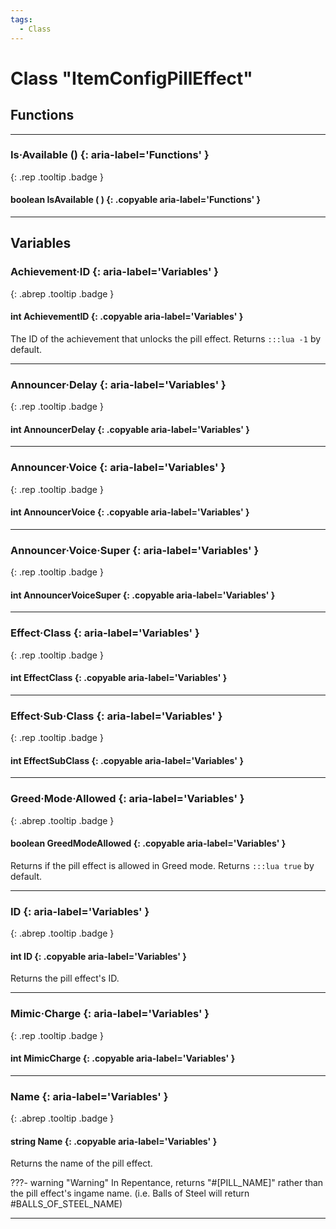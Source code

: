 ```yaml
---
tags:
  - Class
---
```

# Class "ItemConfigPillEffect"
## Functions
___
### Is·Available () {: aria-label='Functions' }
[ ](#){: .rep .tooltip .badge }
#### boolean IsAvailable ( ) {: .copyable aria-label='Functions' }

___
## Variables
### Achievement·ID {: aria-label='Variables' }
[ ](#){: .abrep .tooltip .badge }
#### int AchievementID  {: .copyable aria-label='Variables' }

The ID of the achievement that unlocks the pill effect. Returns ``:::lua -1`` by default.
___
### Announcer·Delay {: aria-label='Variables' }
[ ](#){: .rep .tooltip .badge }
#### int AnnouncerDelay  {: .copyable aria-label='Variables' }

___
### Announcer·Voice {: aria-label='Variables' }
[ ](#){: .rep .tooltip .badge }
#### int AnnouncerVoice  {: .copyable aria-label='Variables' }

___
### Announcer·Voice·Super {: aria-label='Variables' }
[ ](#){: .rep .tooltip .badge }
#### int AnnouncerVoiceSuper  {: .copyable aria-label='Variables' }

___
### Effect·Class {: aria-label='Variables' }
[ ](#){: .rep .tooltip .badge }
#### int EffectClass  {: .copyable aria-label='Variables' }

___
### Effect·Sub·Class {: aria-label='Variables' }
[ ](#){: .rep .tooltip .badge }
#### int EffectSubClass  {: .copyable aria-label='Variables' }

___
### Greed·Mode·Allowed {: aria-label='Variables' }
[ ](#){: .abrep .tooltip .badge }
#### boolean GreedModeAllowed  {: .copyable aria-label='Variables' }

Returns if the pill effect is allowed in Greed mode. Returns ``:::lua true`` by default.
___
### ID {: aria-label='Variables' }
[ ](#){: .abrep .tooltip .badge }
#### int ID  {: .copyable aria-label='Variables' }

Returns the pill effect's ID.
___
### Mimic·Charge {: aria-label='Variables' }
[ ](#){: .rep .tooltip .badge }
#### int MimicCharge  {: .copyable aria-label='Variables' }

___
### Name {: aria-label='Variables' }
[ ](#){: .abrep .tooltip .badge }
#### string Name  {: .copyable aria-label='Variables' }

Returns the name of the pill effect.

???- warning "Warning"
    In Repentance, returns "#[PILL_NAME]" rather than the pill effect's ingame name. (i.e. Balls of Steel will return #BALLS_OF_STEEL_NAME)
___
